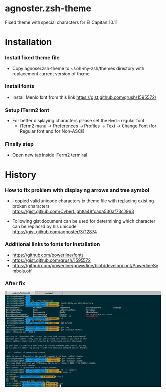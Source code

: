 # agnoster.zsh-theme
Fixed theme with special characters for El Capitan 10.11

# Installation

### Install fixed theme file
* Copy agnoser.zsh-theme to ~/.oh-my-zsh/themes directory with replacement current version of theme

### Install fonts
* Install Menlo font from this link https://gist.github.com/qrush/1595572/

### Setup iTerm2 font
* For better displaying characters please set the ```Menlo``` regular font
  * iTerm2 manu -> Preferences -> Profiles -> Text -> Change Font (for Regular font and for Non-ASCII)

### Finally step
* Open new tab inside iTerm2 terminal


# History

### How to fix problem with displaying arrows and tree symbol
* I copied valid unicode characters to theme file with replacing existing broken characters
https://gist.github.com/CyberLight/a48fcada530af73c0963

* Following gist document can be used for determining which character can be replaced by his unicode
https://gist.github.com/agnoster/3712874
  
### Additional links to fonts for installation 
* https://github.com/powerline/fonts
* https://gist.github.com/qrush/1595572
* https://github.com/powerline/powerline/blob/develop/font/PowerlineSymbols.otf

### After fix
![screenshot](https://raw.githubusercontent.com/CyberLight/agnoster.zsh-theme/master/screenshot-after-fix.png)
